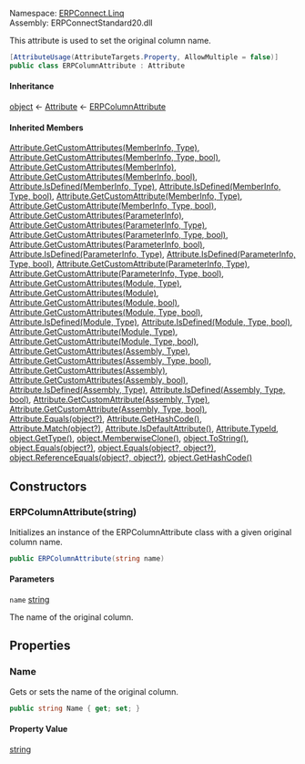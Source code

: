 
Namespace: [ERPConnect.Linq](index.md)  
Assembly: ERPConnectStandard20.dll  

This attribute is used to set the original column name.

```csharp
[AttributeUsage(AttributeTargets.Property, AllowMultiple = false)]
public class ERPColumnAttribute : Attribute
```

#### Inheritance

[object](https://learn.microsoft.com/dotnet/api/system.object) ← 
[Attribute](https://learn.microsoft.com/dotnet/api/system.attribute) ← 
[ERPColumnAttribute](ERPConnect.Linq.ERPColumnAttribute.md)

#### Inherited Members

[Attribute.GetCustomAttributes\(MemberInfo, Type\)](https://learn.microsoft.com/dotnet/api/system.attribute.getcustomattributes\#system\-attribute\-getcustomattributes\(system\-reflection\-memberinfo\-system\-type\)), 
[Attribute.GetCustomAttributes\(MemberInfo, Type, bool\)](https://learn.microsoft.com/dotnet/api/system.attribute.getcustomattributes\#system\-attribute\-getcustomattributes\(system\-reflection\-memberinfo\-system\-type\-system\-boolean\)), 
[Attribute.GetCustomAttributes\(MemberInfo\)](https://learn.microsoft.com/dotnet/api/system.attribute.getcustomattributes\#system\-attribute\-getcustomattributes\(system\-reflection\-memberinfo\)), 
[Attribute.GetCustomAttributes\(MemberInfo, bool\)](https://learn.microsoft.com/dotnet/api/system.attribute.getcustomattributes\#system\-attribute\-getcustomattributes\(system\-reflection\-memberinfo\-system\-boolean\)), 
[Attribute.IsDefined\(MemberInfo, Type\)](https://learn.microsoft.com/dotnet/api/system.attribute.isdefined\#system\-attribute\-isdefined\(system\-reflection\-memberinfo\-system\-type\)), 
[Attribute.IsDefined\(MemberInfo, Type, bool\)](https://learn.microsoft.com/dotnet/api/system.attribute.isdefined\#system\-attribute\-isdefined\(system\-reflection\-memberinfo\-system\-type\-system\-boolean\)), 
[Attribute.GetCustomAttribute\(MemberInfo, Type\)](https://learn.microsoft.com/dotnet/api/system.attribute.getcustomattribute\#system\-attribute\-getcustomattribute\(system\-reflection\-memberinfo\-system\-type\)), 
[Attribute.GetCustomAttribute\(MemberInfo, Type, bool\)](https://learn.microsoft.com/dotnet/api/system.attribute.getcustomattribute\#system\-attribute\-getcustomattribute\(system\-reflection\-memberinfo\-system\-type\-system\-boolean\)), 
[Attribute.GetCustomAttributes\(ParameterInfo\)](https://learn.microsoft.com/dotnet/api/system.attribute.getcustomattributes\#system\-attribute\-getcustomattributes\(system\-reflection\-parameterinfo\)), 
[Attribute.GetCustomAttributes\(ParameterInfo, Type\)](https://learn.microsoft.com/dotnet/api/system.attribute.getcustomattributes\#system\-attribute\-getcustomattributes\(system\-reflection\-parameterinfo\-system\-type\)), 
[Attribute.GetCustomAttributes\(ParameterInfo, Type, bool\)](https://learn.microsoft.com/dotnet/api/system.attribute.getcustomattributes\#system\-attribute\-getcustomattributes\(system\-reflection\-parameterinfo\-system\-type\-system\-boolean\)), 
[Attribute.GetCustomAttributes\(ParameterInfo, bool\)](https://learn.microsoft.com/dotnet/api/system.attribute.getcustomattributes\#system\-attribute\-getcustomattributes\(system\-reflection\-parameterinfo\-system\-boolean\)), 
[Attribute.IsDefined\(ParameterInfo, Type\)](https://learn.microsoft.com/dotnet/api/system.attribute.isdefined\#system\-attribute\-isdefined\(system\-reflection\-parameterinfo\-system\-type\)), 
[Attribute.IsDefined\(ParameterInfo, Type, bool\)](https://learn.microsoft.com/dotnet/api/system.attribute.isdefined\#system\-attribute\-isdefined\(system\-reflection\-parameterinfo\-system\-type\-system\-boolean\)), 
[Attribute.GetCustomAttribute\(ParameterInfo, Type\)](https://learn.microsoft.com/dotnet/api/system.attribute.getcustomattribute\#system\-attribute\-getcustomattribute\(system\-reflection\-parameterinfo\-system\-type\)), 
[Attribute.GetCustomAttribute\(ParameterInfo, Type, bool\)](https://learn.microsoft.com/dotnet/api/system.attribute.getcustomattribute\#system\-attribute\-getcustomattribute\(system\-reflection\-parameterinfo\-system\-type\-system\-boolean\)), 
[Attribute.GetCustomAttributes\(Module, Type\)](https://learn.microsoft.com/dotnet/api/system.attribute.getcustomattributes\#system\-attribute\-getcustomattributes\(system\-reflection\-module\-system\-type\)), 
[Attribute.GetCustomAttributes\(Module\)](https://learn.microsoft.com/dotnet/api/system.attribute.getcustomattributes\#system\-attribute\-getcustomattributes\(system\-reflection\-module\)), 
[Attribute.GetCustomAttributes\(Module, bool\)](https://learn.microsoft.com/dotnet/api/system.attribute.getcustomattributes\#system\-attribute\-getcustomattributes\(system\-reflection\-module\-system\-boolean\)), 
[Attribute.GetCustomAttributes\(Module, Type, bool\)](https://learn.microsoft.com/dotnet/api/system.attribute.getcustomattributes\#system\-attribute\-getcustomattributes\(system\-reflection\-module\-system\-type\-system\-boolean\)), 
[Attribute.IsDefined\(Module, Type\)](https://learn.microsoft.com/dotnet/api/system.attribute.isdefined\#system\-attribute\-isdefined\(system\-reflection\-module\-system\-type\)), 
[Attribute.IsDefined\(Module, Type, bool\)](https://learn.microsoft.com/dotnet/api/system.attribute.isdefined\#system\-attribute\-isdefined\(system\-reflection\-module\-system\-type\-system\-boolean\)), 
[Attribute.GetCustomAttribute\(Module, Type\)](https://learn.microsoft.com/dotnet/api/system.attribute.getcustomattribute\#system\-attribute\-getcustomattribute\(system\-reflection\-module\-system\-type\)), 
[Attribute.GetCustomAttribute\(Module, Type, bool\)](https://learn.microsoft.com/dotnet/api/system.attribute.getcustomattribute\#system\-attribute\-getcustomattribute\(system\-reflection\-module\-system\-type\-system\-boolean\)), 
[Attribute.GetCustomAttributes\(Assembly, Type\)](https://learn.microsoft.com/dotnet/api/system.attribute.getcustomattributes\#system\-attribute\-getcustomattributes\(system\-reflection\-assembly\-system\-type\)), 
[Attribute.GetCustomAttributes\(Assembly, Type, bool\)](https://learn.microsoft.com/dotnet/api/system.attribute.getcustomattributes\#system\-attribute\-getcustomattributes\(system\-reflection\-assembly\-system\-type\-system\-boolean\)), 
[Attribute.GetCustomAttributes\(Assembly\)](https://learn.microsoft.com/dotnet/api/system.attribute.getcustomattributes\#system\-attribute\-getcustomattributes\(system\-reflection\-assembly\)), 
[Attribute.GetCustomAttributes\(Assembly, bool\)](https://learn.microsoft.com/dotnet/api/system.attribute.getcustomattributes\#system\-attribute\-getcustomattributes\(system\-reflection\-assembly\-system\-boolean\)), 
[Attribute.IsDefined\(Assembly, Type\)](https://learn.microsoft.com/dotnet/api/system.attribute.isdefined\#system\-attribute\-isdefined\(system\-reflection\-assembly\-system\-type\)), 
[Attribute.IsDefined\(Assembly, Type, bool\)](https://learn.microsoft.com/dotnet/api/system.attribute.isdefined\#system\-attribute\-isdefined\(system\-reflection\-assembly\-system\-type\-system\-boolean\)), 
[Attribute.GetCustomAttribute\(Assembly, Type\)](https://learn.microsoft.com/dotnet/api/system.attribute.getcustomattribute\#system\-attribute\-getcustomattribute\(system\-reflection\-assembly\-system\-type\)), 
[Attribute.GetCustomAttribute\(Assembly, Type, bool\)](https://learn.microsoft.com/dotnet/api/system.attribute.getcustomattribute\#system\-attribute\-getcustomattribute\(system\-reflection\-assembly\-system\-type\-system\-boolean\)), 
[Attribute.Equals\(object?\)](https://learn.microsoft.com/dotnet/api/system.attribute.equals), 
[Attribute.GetHashCode\(\)](https://learn.microsoft.com/dotnet/api/system.attribute.gethashcode), 
[Attribute.Match\(object?\)](https://learn.microsoft.com/dotnet/api/system.attribute.match), 
[Attribute.IsDefaultAttribute\(\)](https://learn.microsoft.com/dotnet/api/system.attribute.isdefaultattribute), 
[Attribute.TypeId](https://learn.microsoft.com/dotnet/api/system.attribute.typeid), 
[object.GetType\(\)](https://learn.microsoft.com/dotnet/api/system.object.gettype), 
[object.MemberwiseClone\(\)](https://learn.microsoft.com/dotnet/api/system.object.memberwiseclone), 
[object.ToString\(\)](https://learn.microsoft.com/dotnet/api/system.object.tostring), 
[object.Equals\(object?\)](https://learn.microsoft.com/dotnet/api/system.object.equals\#system\-object\-equals\(system\-object\)), 
[object.Equals\(object?, object?\)](https://learn.microsoft.com/dotnet/api/system.object.equals\#system\-object\-equals\(system\-object\-system\-object\)), 
[object.ReferenceEquals\(object?, object?\)](https://learn.microsoft.com/dotnet/api/system.object.referenceequals), 
[object.GetHashCode\(\)](https://learn.microsoft.com/dotnet/api/system.object.gethashcode)

## Constructors

### <a id="ERPConnect_Linq_ERPColumnAttribute__ctor_System_String_"></a> ERPColumnAttribute\(string\)

Initializes an instance of the ERPColumnAttribute class with a given original column name.

```csharp
public ERPColumnAttribute(string name)
```

#### Parameters

`name` [string](https://learn.microsoft.com/dotnet/api/system.string)

The name of the original column.

## Properties

### <a id="ERPConnect_Linq_ERPColumnAttribute_Name"></a> Name

Gets or sets the name of the original column.

```csharp
public string Name { get; set; }
```

#### Property Value

 [string](https://learn.microsoft.com/dotnet/api/system.string)

